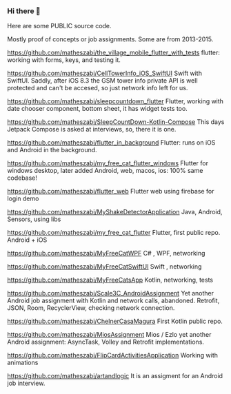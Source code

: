 ### Hi there 👋

Here are some PUBLIC source code.

Mostly proof of concepts or job assignments. Some are from 2013-2015.

https://github.com/matheszabi/the_village_mobile_flutter_with_tests
flutter: working with forms, keys, and testing it.

https://github.com/matheszabi/CellTowerInfo_iOS_SwiftUI
Swift with SwiftUI. Saddly, after iOS 8.3 the GSM tower info private API is well protected and can't be accesed, so just network info left for us.

https://github.com/matheszabi/sleepcountdown_flutter
Flutter, working with date chooser component, bottom sheet,  it has widget tests too.

https://github.com/matheszabi/SleepCountDown-Kotlin-Compose
This days Jetpack Compose is asked at interviews, so, there it is one.

https://github.com/matheszabi/flutter_in_background
Flutter: runs on iOS and Android in  the background.


https://github.com/matheszabi/my_free_cat_flutter_windows
Flutter for windows desktop, later added Android, web, macos, ios: 100% same codebase!

https://github.com/matheszabi/flutter_web
Flutter web using firebase for login demo


https://github.com/matheszabi/MyShakeDetectorApplication
Java, Android, Sensors, using libs

https://github.com/matheszabi/my_free_cat_flutter
Flutter, first public repo. Android + iOS

https://github.com/matheszabi/MyFreeCatWPF
C# , WPF, networking

https://github.com/matheszabi/MyFreeCatSwiftUI
Swift , networking

https://github.com/matheszabi/MyFreeCatsApp
Kotlin, networking, tests


https://github.com/matheszabi/Scale3C_AndroidAssignment
Yet another Android job assignment with Kotlin and network calls, abandoned.
Retrofit, JSON, Room, RecyclerView, checking network connection.

https://github.com/matheszabi/ChelnerCasaMagura
First Kotlin public repo.

https://github.com/matheszabi/MiosAssignment
Mios / Ezlo yet another Android assignment: AsyncTask, Volley and Retrofit implementations.

https://github.com/matheszabi/FlipCardActivitiesApplication
Working with animations

https://github.com/matheszabi/artandlogic
It is an assigment for an Android job interview.


<!--
**matheszabi/matheszabi** is a ✨ _special_ ✨ repository because its `README.md` (this file) appears on your GitHub profile.

Here are some ideas to get you started:

- 🔭 I’m currently working on ...
- 🌱 I’m currently learning ...
- 👯 I’m looking to collaborate on ...
- 🤔 I’m looking for help with ...
- 💬 Ask me about ...
- 📫 How to reach me: ...
- 😄 Pronouns: ...
- ⚡ Fun fact: ...
-->
